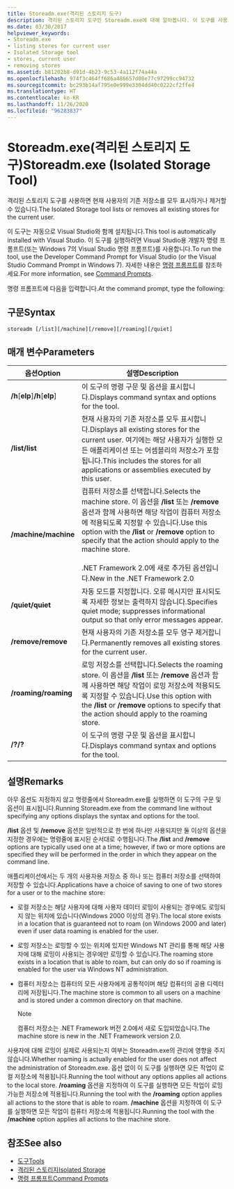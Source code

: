 ```yaml
---
title: Storeadm.exe(격리된 스토리지 도구)
description: 격리된 스토리지 도구인 Storeadm.exe에 대해 알아봅니다. 이 도구를 사용하여 현재 사용자의 기존 저장소를 모두 표시하거나 제거할 수 있습니다.
ms.date: 03/30/2017
helpviewer_keywords:
- Storeadm.exe
- listing stores for current user
- Isolated Storage tool
- stores, current user
- removing stores
ms.assetid: b81202b8-d91d-4b23-9c53-4a112f74a44a
ms.openlocfilehash: 974f3c464ff686a486657d08e77c97299cc94732
ms.sourcegitcommit: bc293b14af795e0e999e3304dd40c0222cf2ffe4
ms.translationtype: HT
ms.contentlocale: ko-KR
ms.lasthandoff: 11/26/2020
ms.locfileid: "96283837"
---
```

# <a name="storeadmexe-isolated-storage-tool"></a><span data-ttu-id="b8c17-104">Storeadm.exe(격리된 스토리지 도구)</span><span class="sxs-lookup"><span data-stu-id="b8c17-104">Storeadm.exe (Isolated Storage Tool)</span></span>

<span data-ttu-id="b8c17-105">격리된 스토리지 도구를 사용하면 현재 사용자의 기존 저장소를 모두 표시하거나 제거할 수 있습니다.</span><span class="sxs-lookup"><span data-stu-id="b8c17-105">The Isolated Storage tool lists or removes all existing stores for the current user.</span></span>  
  
 <span data-ttu-id="b8c17-106">이 도구는 자동으로 Visual Studio와 함께 설치됩니다.</span><span class="sxs-lookup"><span data-stu-id="b8c17-106">This tool is automatically installed with Visual Studio.</span></span> <span data-ttu-id="b8c17-107">이 도구를 실행하려면 Visual Studio용 개발자 명령 프롬프트(또는 Windows 7의 Visual Studio 명령 프롬프트)를 사용합니다.</span><span class="sxs-lookup"><span data-stu-id="b8c17-107">To run the tool, use the Developer Command Prompt for Visual Studio (or the Visual Studio Command Prompt in Windows 7).</span></span> <span data-ttu-id="b8c17-108">자세한 내용은 [명령 프롬프트](developer-command-prompt-for-vs.md)를 참조하세요.</span><span class="sxs-lookup"><span data-stu-id="b8c17-108">For more information, see [Command Prompts](developer-command-prompt-for-vs.md).</span></span>  
  
 <span data-ttu-id="b8c17-109">명령 프롬프트에 다음을 입력합니다.</span><span class="sxs-lookup"><span data-stu-id="b8c17-109">At the command prompt, type the following:</span></span>  
  
## <a name="syntax"></a><span data-ttu-id="b8c17-110">구문</span><span class="sxs-lookup"><span data-stu-id="b8c17-110">Syntax</span></span>  
  
```console  
storeadm [/list][/machine][/remove][/roaming][/quiet]  
```  
  
## <a name="parameters"></a><span data-ttu-id="b8c17-111">매개 변수</span><span class="sxs-lookup"><span data-stu-id="b8c17-111">Parameters</span></span>  
  
|<span data-ttu-id="b8c17-112">옵션</span><span class="sxs-lookup"><span data-stu-id="b8c17-112">Option</span></span>|<span data-ttu-id="b8c17-113">설명</span><span class="sxs-lookup"><span data-stu-id="b8c17-113">Description</span></span>|  
|------------|-----------------|  
|<span data-ttu-id="b8c17-114">**/h**[**elp**]</span><span class="sxs-lookup"><span data-stu-id="b8c17-114">**/h**[**elp**]</span></span>|<span data-ttu-id="b8c17-115">이 도구의 명령 구문 및 옵션을 표시합니다.</span><span class="sxs-lookup"><span data-stu-id="b8c17-115">Displays command syntax and options for the tool.</span></span>|  
|<span data-ttu-id="b8c17-116">**/list**</span><span class="sxs-lookup"><span data-stu-id="b8c17-116">**/list**</span></span>|<span data-ttu-id="b8c17-117">현재 사용자의 기존 저장소를 모두 표시합니다.</span><span class="sxs-lookup"><span data-stu-id="b8c17-117">Displays all existing stores for the current user.</span></span> <span data-ttu-id="b8c17-118">여기에는 해당 사용자가 실행한 모든 애플리케이션 또는 어셈블리의 저장소가 포함됩니다.</span><span class="sxs-lookup"><span data-stu-id="b8c17-118">This includes the stores for all applications or assemblies executed by this user.</span></span>|  
|<span data-ttu-id="b8c17-119">**/machine**</span><span class="sxs-lookup"><span data-stu-id="b8c17-119">**/machine**</span></span>|<span data-ttu-id="b8c17-120">컴퓨터 저장소를 선택합니다.</span><span class="sxs-lookup"><span data-stu-id="b8c17-120">Selects the machine store.</span></span> <span data-ttu-id="b8c17-121">이 옵션을 **/list** 또는 **/remove** 옵션과 함께 사용하면 해당 작업이 컴퓨터 저장소에 적용되도록 지정할 수 있습니다.</span><span class="sxs-lookup"><span data-stu-id="b8c17-121">Use this option with the **/list** or **/remove** option to specify that the action should apply to the machine store.</span></span><br /><br /> <span data-ttu-id="b8c17-122">.NET Framework 2.0에 새로 추가된 옵션입니다.</span><span class="sxs-lookup"><span data-stu-id="b8c17-122">New in the .NET Framework 2.0</span></span>|  
|<span data-ttu-id="b8c17-123">**/quiet**</span><span class="sxs-lookup"><span data-stu-id="b8c17-123">**/quiet**</span></span>|<span data-ttu-id="b8c17-124">자동 모드를 지정합니다. 오류 메시지만 표시되도록 자세한 정보는 출력하지 않습니다.</span><span class="sxs-lookup"><span data-stu-id="b8c17-124">Specifies quiet mode; suppresses informational output so that only error messages appear.</span></span>|  
|<span data-ttu-id="b8c17-125">**/remove**</span><span class="sxs-lookup"><span data-stu-id="b8c17-125">**/remove**</span></span>|<span data-ttu-id="b8c17-126">현재 사용자의 기존 저장소를 모두 영구 제거합니다.</span><span class="sxs-lookup"><span data-stu-id="b8c17-126">Permanently removes all existing stores for the current user.</span></span>|  
|<span data-ttu-id="b8c17-127">**/roaming**</span><span class="sxs-lookup"><span data-stu-id="b8c17-127">**/roaming**</span></span>|<span data-ttu-id="b8c17-128">로밍 저장소를 선택합니다.</span><span class="sxs-lookup"><span data-stu-id="b8c17-128">Selects the roaming store.</span></span> <span data-ttu-id="b8c17-129">이 옵션을 **/list** 또는 **/remove** 옵션과 함께 사용하면 해당 작업이 로밍 저장소에 적용되도록 지정할 수 있습니다.</span><span class="sxs-lookup"><span data-stu-id="b8c17-129">Use this option with the **/list** or **/remove** options to specify that the action should apply to the roaming store.</span></span>|  
|<span data-ttu-id="b8c17-130">**/?**</span><span class="sxs-lookup"><span data-stu-id="b8c17-130">**/?**</span></span>|<span data-ttu-id="b8c17-131">이 도구의 명령 구문 및 옵션을 표시합니다.</span><span class="sxs-lookup"><span data-stu-id="b8c17-131">Displays command syntax and options for the tool.</span></span>|  
  
## <a name="remarks"></a><span data-ttu-id="b8c17-132">설명</span><span class="sxs-lookup"><span data-stu-id="b8c17-132">Remarks</span></span>  

 <span data-ttu-id="b8c17-133">아무 옵션도 지정하지 않고 명령줄에서 Storeadm.exe를 실행하면 이 도구의 구문 및 옵션이 표시됩니다.</span><span class="sxs-lookup"><span data-stu-id="b8c17-133">Running Storeadm.exe from the command line without specifying any options displays the syntax and options for the tool.</span></span>  
  
 <span data-ttu-id="b8c17-134">**/list** 옵션 및 **/remove** 옵션은 일반적으로 한 번에 하나만 사용되지만 둘 이상의 옵션을 지정한 경우에는 명령줄에 표시된 순서대로 수행됩니다.</span><span class="sxs-lookup"><span data-stu-id="b8c17-134">The **/list** and **/remove** options are typically used one at a time; however, if two or more options are specified they will be performed in the order in which they appear on the command line.</span></span>  
  
 <span data-ttu-id="b8c17-135">애플리케이션에서는 두 개의 사용자용 저장소 중 하나 또는 컴퓨터 저장소를 선택하여 저장할 수 있습니다.</span><span class="sxs-lookup"><span data-stu-id="b8c17-135">Applications have a choice of saving to one of two stores for a user or to the machine store:</span></span>  
  
- <span data-ttu-id="b8c17-136">로컬 저장소는 해당 사용자에 대해 사용자 데이터 로밍이 사용되는 경우에도 로밍되지 않는 위치에 있습니다(Windows 2000 이상의 경우).</span><span class="sxs-lookup"><span data-stu-id="b8c17-136">The local store exists in a location that is guaranteed not to roam (on Windows 2000 and later) even if user data roaming is enabled for the user.</span></span>  
  
- <span data-ttu-id="b8c17-137">로밍 저장소는 로밍할 수 있는 위치에 있지만 Windows NT 관리를 통해 해당 사용자에 대해 로밍이 사용되는 경우에만 로밍할 수 있습니다.</span><span class="sxs-lookup"><span data-stu-id="b8c17-137">The roaming store exists in a location that is able to roam, but can only do so if roaming is enabled for the user via Windows NT administration.</span></span>  
  
- <span data-ttu-id="b8c17-138">컴퓨터 저장소는 컴퓨터의 모든 사용자에게 공통적이며 해당 컴퓨터의 공용 디렉터리에 저장됩니다.</span><span class="sxs-lookup"><span data-stu-id="b8c17-138">The machine store is common to all users on a machine and is stored under a common directory on that machine.</span></span>  
  
    > [!NOTE]
    > <span data-ttu-id="b8c17-139">컴퓨터 저장소는 .NET Framework 버전 2.0에서 새로 도입되었습니다.</span><span class="sxs-lookup"><span data-stu-id="b8c17-139">The machine store is new in the .NET Framework version 2.0.</span></span>  
  
 <span data-ttu-id="b8c17-140">사용자에 대해 로밍이 실제로 사용되는지 여부는 Storeadm.exe의 관리에 영향을 주지 않습니다.</span><span class="sxs-lookup"><span data-stu-id="b8c17-140">Whether roaming is actually enabled for the user does not affect the administration of Storeadm.exe.</span></span> <span data-ttu-id="b8c17-141">옵션 없이 이 도구를 실행하면 모든 작업이 로컬 저장소에 적용됩니다.</span><span class="sxs-lookup"><span data-stu-id="b8c17-141">Running the tool without any options applies all actions to the local store.</span></span> <span data-ttu-id="b8c17-142">**/roaming** 옵션을 지정하여 이 도구를 실행하면 모든 작업이 로밍 가능한 저장소에 적용됩니다.</span><span class="sxs-lookup"><span data-stu-id="b8c17-142">Running the tool with the **/roaming** option applies all actions to the store that is able to roam.</span></span> <span data-ttu-id="b8c17-143">**/machine** 옵션을 지정하여 이 도구를 실행하면 모든 작업이 컴퓨터 저장소에 적용됩니다.</span><span class="sxs-lookup"><span data-stu-id="b8c17-143">Running the tool with the **/machine** option applies all actions to the machine store.</span></span>  
  
## <a name="see-also"></a><span data-ttu-id="b8c17-144">참조</span><span class="sxs-lookup"><span data-stu-id="b8c17-144">See also</span></span>

- [<span data-ttu-id="b8c17-145">도구</span><span class="sxs-lookup"><span data-stu-id="b8c17-145">Tools</span></span>](index.md)
- [<span data-ttu-id="b8c17-146">격리된 스토리지</span><span class="sxs-lookup"><span data-stu-id="b8c17-146">Isolated Storage</span></span>](../../standard/io/isolated-storage.md)
- [<span data-ttu-id="b8c17-147">명령 프롬프트</span><span class="sxs-lookup"><span data-stu-id="b8c17-147">Command Prompts</span></span>](developer-command-prompt-for-vs.md)
